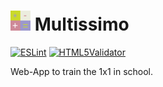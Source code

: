 # ![Logo](/src/multissimo_32x.png) Multissimo

[![ESLint](https://github.com/imolb/multissimo/actions/workflows/eslint.yml/badge.svg?branch=main)](https://github.com/imolb/multissimo/actions/workflows/eslint.yml)
[![HTML5Validator](https://github.com/imolb/multissimo/actions/workflows/html5validator.yml/badge.svg?branch=main)](https://github.com/imolb/multissimo/actions/workflows/html5validator.yml)

Web-App to train the 1x1 in school.
